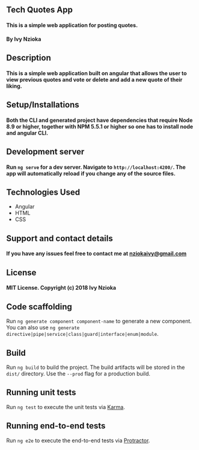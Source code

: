## Tech Quotes App

#### This is a simple web application for posting quotes.

#### By **Ivy Nzioka**

## Description

#### This is a simple web application built on angular that allows the user to view previous quotes and vote or delete and add a new quote of their liking. 

## Setup/Installations

#### Both the CLI and generated project have dependencies that require Node 8.9 or higher, together with NPM 5.5.1 or higher so one has to install node and angular CLI.

## Development server

#### Run `ng serve` for a dev server. Navigate to `http://localhost:4200/`. The app will automatically reload if you change any of the source files.


## Technologies Used
* Angular
* HTML
* CSS

## Support and contact details
#### If you have any issues feel free to contact me at nziokaivy@gmail.com

## License
#### MIT License. Copyright (c) 2018 Ivy Nzioka  







## Code scaffolding

Run `ng generate component component-name` to generate a new component. You can also use `ng generate directive|pipe|service|class|guard|interface|enum|module`.

## Build

Run `ng build` to build the project. The build artifacts will be stored in the `dist/` directory. Use the `--prod` flag for a production build.

## Running unit tests

Run `ng test` to execute the unit tests via [Karma](https://karma-runner.github.io).

## Running end-to-end tests

Run `ng e2e` to execute the end-to-end tests via [Protractor](http://www.protractortest.org/).

